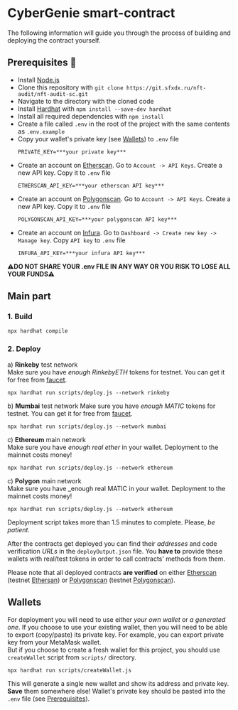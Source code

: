 # CyberGenie smart-contract

The following information will guide you through the process of building and deploying the contract yourself.  

## Prerequisites :page_with_curl:
- Install [Node.js](https://nodejs.org/en/download/)
- Clone this repository with `git clone https://git.sfxdx.ru/nft-audit/nft-audit-sc.git`
- Navigate to the directory with the cloned code
- Install [Hardhat](https://hardhat.org/) with `npm install --save-dev hardhat`
- Install all required dependencies with `npm install`
- Create a file called `.env` in the root of the project with the same contents as `.env.example`
- Copy your wallet's private key (see [Wallets](##Wallets)) to `.env` file
    ```
    PRIVATE_KEY=***your private key***
    ```
- Create an account on [Etherscan](https://etherscan.io/). Go to `Account -> API Keys`. Create a new API key. Copy it to `.env` file
    ```
    ETHERSCAN_API_KEY=***your etherscan API key***
    ```
- Create an account on [Polygonscan](https://polygonscan.com/). Go to `Account -> API Keys`. Create a new API key. Copy it to `.env` file
    ```
    POLYGONSCAN_API_KEY=***your polygonscan API key***
    ```
- Create an account on [Infura](https://infura.io/). Go to `Dashboard -> Create new key -> Manage key`. Copy `API key` to `.env` file
    ```
    INFURA_API_KEY=***your infura API key***
    ```
:warning:__DO NOT SHARE YOUR .env FILE IN ANY WAY OR YOU RISK TO LOSE ALL YOUR FUNDS__:warning:

## Main part

### 1. Build
```
npx hardhat compile
```

### 2. Deploy
а) __Rinkeby__ test network  
Make sure you have _enough RinkebyETH_ tokens for testnet. You can get it for free from [faucet](https://faucet.rinkeby.io/). 
```
npx hardhat run scripts/deploy.js --network rinkeby
```  

b) __Mumbai__ test network
Make sure you have _enough MATIC_ tokens for testnet. You can get it for free from [faucet](https://faucet.polygon.technology/). 
```
npx hardhat run scripts/deploy.js --network mumbai
```
c) __Ethereum__ main network  
Make sure you have _enough real ether_ in your wallet. Deployment to the mainnet costs money!
```
npx hardhat run scripts/deploy.js --network ethereum
```

c) __Polygon__ main network  
Make sure you have _enough real MATIC in your wallet. Deployment to the mainnet costs money!
```
npx hardhat run scripts/deploy.js --network ethereum
```
Deployment script takes more than 1.5 minutes to complete. Please, _be patient_.  

After the contracts get deployed you can find their _addresses_ and code verification _URLs_ in the `deployOutput.json` file.
You __have to__ provide these wallets with real/test tokens in order to call contracts' methods from them. 

Please note that all deployed contracts __are verified__ on either [Etherscan](https://etherscan.io/) (testnet [Ethersan](https://rinkeby.etherscan.io/)) or [Polygonscan](https://polygonscan.com/) (testnet [Polygonscan](https://mumbai.polygonscan.com/)).

## Wallets
For deployment you will need to use either _your own wallet_ or _a generated one_. 
If you choose to use your existing wallet, then you will need to be able to export (copy/paste) its private key. For example, you can export private key from your MetaMask wallet.  
But if you choose to create a fresh wallet for this project, you should use `createWallet` script from `scripts/` directory.
```
npx hardhat run scripts/createWallet.js
```
This will generate a single new wallet and show its address and private key. __Save__ them somewhere else!
Wallet's private key should be pasted into the `.env` file (see [Prerequisites](##Prerequisites)). 

